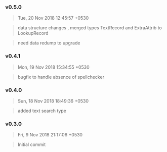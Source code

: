 ### v0.5.0

> Tue, 20 Nov 2018 12:45:57 +0530

> data structure changes , merged types TextRecord and ExtraAttrib to LookupRecord

> need data redump to upgrade

### v0.4.1

> Mon, 19 Nov 2018 15:34:55 +0530

> bugfix to handle absence of spellchecker

### v0.4.0

> Sun, 18 Nov 2018 18:49:36 +0530

> added text search type

### v0.3.0 

> Fri, 9 Nov 2018 21:17:06 +0530

> Initial commit




